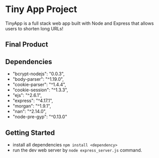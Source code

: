 # Tiny App Project

TinyApp is a full stack web app built with Node and Express that allows users to shorten long URLs!

## Final Product

## Dependencies
- "bcrypt-nodejs": "0.0.3",
- "body-parser": "^1.19.0",
- "cookie-parser": "^1.4.4",
- "cookie-session": "^1.3.3",
- "ejs": "^2.6.1",
- "express": "^4.17.1",
- "morgan": "^1.9.1",
- "nan": "^2.14.0",
- "node-pre-gyp": "^0.13.0"

## Getting Started

- install all dependencies
`npm install <dependency>`
- run the dev web server by `node express_server.js` command.